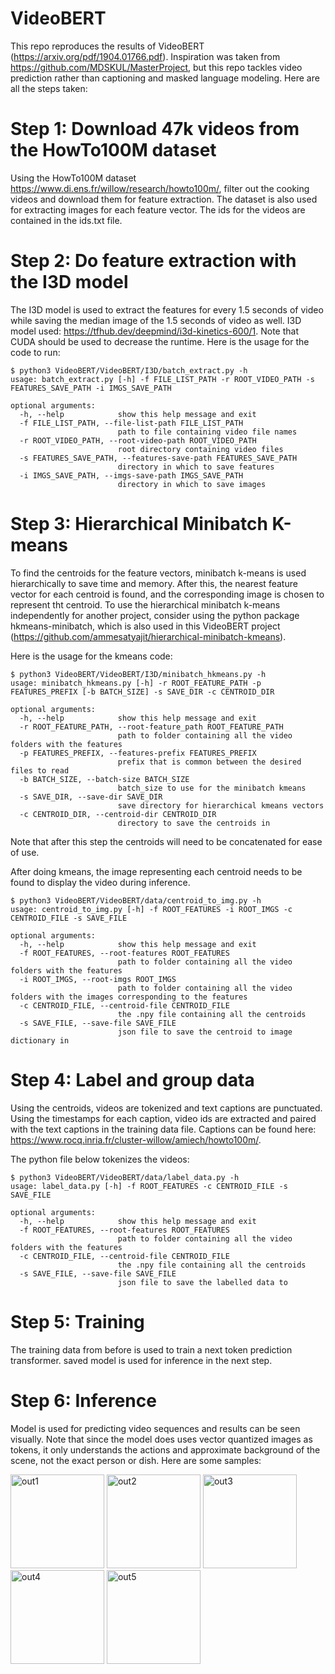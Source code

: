 # VideoBERT
This repo reproduces the results of VideoBERT (https://arxiv.org/pdf/1904.01766.pdf). Inspiration was taken from https://github.com/MDSKUL/MasterProject, but this repo tackles video prediction rather than captioning and masked language modeling. Here are all the steps taken:

# Step 1: Download 47k videos from the HowTo100M dataset
Using the HowTo100M dataset https://www.di.ens.fr/willow/research/howto100m/, filter out the cooking videos and download them for feature extraction. The dataset is also used for extracting images for each feature vector. The ids for the videos are contained in the ids.txt file. 

# Step 2: Do feature extraction with the I3D model
The I3D model is used to extract the features for every 1.5 seconds of video while saving the median image of the 1.5 seconds of video as well. I3D model used: https://tfhub.dev/deepmind/i3d-kinetics-600/1. Note that CUDA should be used to decrease the runtime. Here is the usage for the code to run:

```
$ python3 VideoBERT/VideoBERT/I3D/batch_extract.py -h
usage: batch_extract.py [-h] -f FILE_LIST_PATH -r ROOT_VIDEO_PATH -s FEATURES_SAVE_PATH -i IMGS_SAVE_PATH

optional arguments:
  -h, --help            show this help message and exit
  -f FILE_LIST_PATH, --file-list-path FILE_LIST_PATH
                        path to file containing video file names
  -r ROOT_VIDEO_PATH, --root-video-path ROOT_VIDEO_PATH
                        root directory containing video files
  -s FEATURES_SAVE_PATH, --features-save-path FEATURES_SAVE_PATH
                        directory in which to save features
  -i IMGS_SAVE_PATH, --imgs-save-path IMGS_SAVE_PATH
                        directory in which to save images
```

# Step 3: Hierarchical Minibatch K-means
To find the centroids for the feature vectors, minibatch k-means is used hierarchically to save time and memory. After this, the nearest feature vector for each centroid is found, and the corresponding image is chosen to represent tht centroid. To use the hierarchical minibatch k-means independently for another project, consider using the python package hkmeans-minibatch, which is also used in this VideoBERT project (https://github.com/ammesatyajit/hierarchical-minibatch-kmeans).

Here is the usage for the kmeans code:
```
$ python3 VideoBERT/VideoBERT/I3D/minibatch_hkmeans.py -h 
usage: minibatch_hkmeans.py [-h] -r ROOT_FEATURE_PATH -p FEATURES_PREFIX [-b BATCH_SIZE] -s SAVE_DIR -c CENTROID_DIR

optional arguments:
  -h, --help            show this help message and exit
  -r ROOT_FEATURE_PATH, --root-feature_path ROOT_FEATURE_PATH
                        path to folder containing all the video folders with the features
  -p FEATURES_PREFIX, --features-prefix FEATURES_PREFIX
                        prefix that is common between the desired files to read
  -b BATCH_SIZE, --batch-size BATCH_SIZE
                        batch_size to use for the minibatch kmeans
  -s SAVE_DIR, --save-dir SAVE_DIR
                        save directory for hierarchical kmeans vectors
  -c CENTROID_DIR, --centroid-dir CENTROID_DIR
                        directory to save the centroids in
```
Note that after this step the centroids will need to be concatenated for ease of use.

After doing kmeans, the image representing each centroid needs to be found to display the video during inference.
```
$ python3 VideoBERT/VideoBERT/data/centroid_to_img.py -h 
usage: centroid_to_img.py [-h] -f ROOT_FEATURES -i ROOT_IMGS -c CENTROID_FILE -s SAVE_FILE

optional arguments:
  -h, --help            show this help message and exit
  -f ROOT_FEATURES, --root-features ROOT_FEATURES
                        path to folder containing all the video folders with the features
  -i ROOT_IMGS, --root-imgs ROOT_IMGS
                        path to folder containing all the video folders with the images corresponding to the features
  -c CENTROID_FILE, --centroid-file CENTROID_FILE
                        the .npy file containing all the centroids
  -s SAVE_FILE, --save-file SAVE_FILE
                        json file to save the centroid to image dictionary in
```

# Step 4: Label and group data
Using the centroids, videos are tokenized and text captions are punctuated. Using the timestamps for each caption, video ids are extracted and paired with the text captions in the training data file. Captions can be found here: https://www.rocq.inria.fr/cluster-willow/amiech/howto100m/. 

The python file below tokenizes the videos:
```
$ python3 VideoBERT/VideoBERT/data/label_data.py -h     
usage: label_data.py [-h] -f ROOT_FEATURES -c CENTROID_FILE -s SAVE_FILE

optional arguments:
  -h, --help            show this help message and exit
  -f ROOT_FEATURES, --root-features ROOT_FEATURES
                        path to folder containing all the video folders with the features
  -c CENTROID_FILE, --centroid-file CENTROID_FILE
                        the .npy file containing all the centroids
  -s SAVE_FILE, --save-file SAVE_FILE
                        json file to save the labelled data to
```

# Step 5: Training
The training data from before is used to train a next token prediction transformer. saved model is used for inference in the next step.

# Step 6: Inference
Model is used for predicting video sequences and results can be seen visually. Note that since the model does uses vector quantized images as tokens, it only understands the actions and approximate background of the scene, not the exact person or dish. Here are some samples:

<p float="center" padding=10px>
  <img src="https://github.com/ammesatyajit/videobert/blob/master/results/out-vid-40071.jpg" alt="out1" width="150"/>
  <img src="https://github.com/ammesatyajit/videobert/blob/master/results/out-vid-40171.jpg" alt="out2" width="150"/>
  <img src="https://github.com/ammesatyajit/videobert/blob/master/results/out-vid-40371.jpg" alt="out3" width="150"/>
  <img src="https://github.com/ammesatyajit/videobert/blob/master/results/out-vid-42671.jpg" alt="out4" width="150"/>
  <img src="https://github.com/ammesatyajit/videobert/blob/master/results/out-vid-44471.png" alt="out5" width="150"/>
</p>
